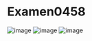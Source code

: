 # Examen0458
![image](https://github.com/user-attachments/assets/ccfb3e43-f281-4659-b147-13474ea51f57)
![image](https://github.com/user-attachments/assets/753f44e6-1a13-4f1c-b563-60e25cb7cecd)
![image](https://github.com/user-attachments/assets/25e9462d-d8ef-42b0-b67c-aeec0ef7d2b0)


